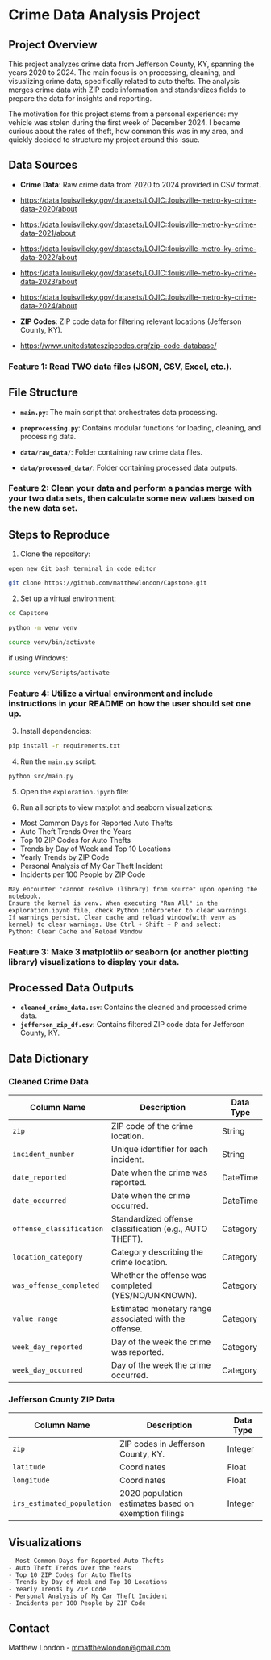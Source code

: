 # Crime Data Analysis Project

## Project Overview
This project analyzes crime data from Jefferson County, KY, spanning the years 2020 to 2024. The main focus is on processing, cleaning, and visualizing crime data, specifically related to auto thefts. The analysis merges crime data with ZIP code information and standardizes fields to prepare the data for insights and reporting. 

The motivation for this project stems from a personal experience: my vehicle was stolen during the first week of December 2024. I became curious about the rates of theft, how common this was in my area, and quickly decided to structure my project around this issue.

## Data Sources
- **Crime Data**: Raw crime data from 2020 to 2024 provided in CSV format.
- https://data.louisvilleky.gov/datasets/LOJIC::louisville-metro-ky-crime-data-2020/about
- https://data.louisvilleky.gov/datasets/LOJIC::louisville-metro-ky-crime-data-2021/about
- https://data.louisvilleky.gov/datasets/LOJIC::louisville-metro-ky-crime-data-2022/about
- https://data.louisvilleky.gov/datasets/LOJIC::louisville-metro-ky-crime-data-2023/about
- https://data.louisvilleky.gov/datasets/LOJIC::louisville-metro-ky-crime-data-2024/about

- **ZIP Codes**: ZIP code data for filtering relevant locations (Jefferson County, KY).
- https://www.unitedstateszipcodes.org/zip-code-database/

### Feature 1: Read TWO data files (JSON, CSV, Excel, etc.). 

## File Structure
- **`main.py`**: The main script that orchestrates data processing.
- **`preprocessing.py`**: Contains modular functions for loading, cleaning, and processing data.

- **`data/raw_data/`**: Folder containing raw crime data files.
- **`data/processed_data/`**: Folder containing processed data outputs.

### Feature 2: Clean your data and perform a pandas merge with your two data sets, then calculate some new values based on the new data set.  


## Steps to Reproduce
1. Clone the repository:
```
open new Git bash terminal in code editor
```
```bash
git clone https://github.com/matthewlondon/Capstone.git
```
2. Set up a virtual environment:
```bash
cd Capstone
```
```bash
python -m venv venv
```
```bash
source venv/bin/activate
```
if using Windows:
```bash
source venv/Scripts/activate
```
### Feature 4: Utilize a virtual environment and include instructions in your README on how the user should set one up.

    
3. Install dependencies:
```bash
pip install -r requirements.txt
```

4. Run the `main.py` script:
```bash
python src/main.py
```
5. Open the `exploration.ipynb` file:

6. Run all scripts to view matplot and seaborn visualizations:
    
- Most Common Days for Reported Auto Thefts
- Auto Theft Trends Over the Years
- Top 10 ZIP Codes for Auto Thefts
- Trends by Day of Week and Top 10 Locations
- Yearly Trends by ZIP Code
- Personal Analysis of My Car Theft Incident
- Incidents per 100 People by ZIP Code
```
May encounter "cannot resolve (library) from source" upon opening the notebook. 
Ensure the kernel is venv. When executing "Run All" in the exploration.ipynb file, check Python interpreter to clear warnings.
If warnings persist, Clear cache and reload window(with venv as kernel) to clear warnings. Use Ctrl + Shift + P and select:
Python: Clear Cache and Reload Window
```

### Feature 3: Make 3 matplotlib or seaborn (or another plotting library) visualizations to display your data.

    
    

## Processed Data Outputs
- **`cleaned_crime_data.csv`**: Contains the cleaned and processed crime data.
- **`jefferson_zip_df.csv`**: Contains filtered ZIP code data for Jefferson County, KY.

## Data Dictionary
### Cleaned Crime Data
| Column Name               | Description                                             | Data Type   |
|---------------------------|---------------------------------------------------------|-------------|
| `zip`                    | ZIP code of the crime location.                        | String      |
| `incident_number`        | Unique identifier for each incident.                   | String      |
| `date_reported`          | Date when the crime was reported.                      | DateTime    |
| `date_occurred`          | Date when the crime occurred.                          | DateTime    |
| `offense_classification` | Standardized offense classification (e.g., AUTO THEFT).| Category    |
| `location_category`      | Category describing the crime location.                | Category    |
| `was_offense_completed`  | Whether the offense was completed (YES/NO/UNKNOWN).    | Category    |
| `value_range`            | Estimated monetary range associated with the offense.  | Category    |
| `week_day_reported`      | Day of the week the crime was reported.                | Category    |
| `week_day_occurred`      | Day of the week the crime occurred.                    | Category    |

### Jefferson County ZIP Data
| Column Name | Description                     | Data Type |
|-------------|---------------------------------|-----------|
| `zip`      | ZIP codes in Jefferson County, KY.| Integer   |
| `latitude`      | Coordinates| Float  |
| `longitude`      | Coordinates| Float   |
| `irs_estimated_population`      | 2020 population estimates based on exemption filings| Integer   |

## Visualizations
    - Most Common Days for Reported Auto Thefts
    - Auto Theft Trends Over the Years
    - Top 10 ZIP Codes for Auto Thefts
    - Trends by Day of Week and Top 10 Locations
    - Yearly Trends by ZIP Code
    - Personal Analysis of My Car Theft Incident
    - Incidents per 100 People by ZIP Code

## Contact
Matthew London - mmatthewlondon@gmail.com
